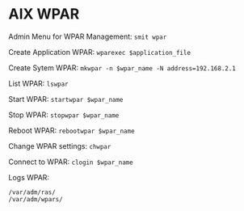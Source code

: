 AIX WPAR
========

Admin Menu for WPAR Management: `smit wpar`

Create Application WPAR: `wparexec $application_file`

Create Sytem WPAR: `mkwpar -n $wpar_name -N address=192.168.2.1`

List WPAR: `lswpar`

Start WPAR: `startwpar $wpar_name`

Stop WPAR: `stopwpar $wpar_name`

Reboot WPAR: `rebootwpar $wpar_name`

Change WPAR settings: `chwpar`

Connect to WPAR: `clogin $wpar_name`

Logs WPAR:

    /var/adm/ras/
    /var/adm/wpars/
